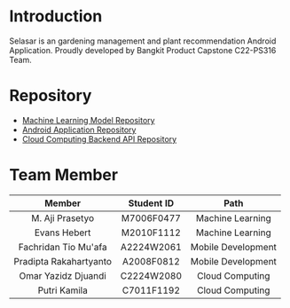 # Introduction
Selasar is an gardening management and plant recommendation Android Application. Proudly developed by Bangkit Product Capstone C22-PS316 Team.

# Repository
- [Machine Learning Model Repository](https://github.com/SelidikPasar/Selasar-MachineLearning)
- [Android Application Repository](https://github.com/SelidikPasar/Selasar-AndroidDevelopment)
- [Cloud Computing Backend API Repository](https://github.com/SelidikPasar/Selasar-CloudComputing)

# Team Member

|            Member           | Student ID |        Path        |                                                   
| :-------------------------: | :--------: | :----------------: | 
| M. Aji Prasetyo | M7006F0477 |  Machine Learning  | 
|      Evans Hebert     | M2010F1112 |  Machine Learning  |
|     Fachridan Tio Mu'afa   | A2224W2061 | Mobile Development |
|    Pradipta Rakahartyanto     | A2008F0812 | Mobile Development |
|Omar Yazidz Djuandi    | C2224W2080 |   Cloud Computing  |             
| Putri Kamila | C7011F1192 |   Cloud Computing  |


